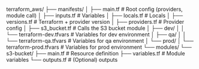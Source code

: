 terraform_aws/
├── manifests/
│   ├── main.tf                # Root config (providers, module call)
│   ├── inputs.tf              # Variables
│   ├── locals.tf              # Locals
│   ├── versions.tf            # Terraform + provider version
│   ├── providers.tf           # Provider config
│   ├── s3_bucket.tf           # Calls the S3 bucket module
│   ├── dev/
│   │   └── terraform-dev.tfvars   # Variables for dev environment
│   ├── qa/
│   │   └── terraform-qa.tfvars    # Variables for qa environment
│   └── prod/
│       └── terraform-prod.tfvars  # Variables for prod environment
└── modules/
    └── s3-bucket/
        ├── main.tf            # Resource definition
        ├── variables.tf       # Module variables
        └── outputs.tf         # (Optional) outputs

